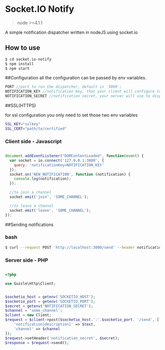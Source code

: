 
# Socket.IO Notify
>node >=4.1.1

A simple notification dispatcher written in nodeJS using socket.io

## How to use

```bash
$ cd socket.io-notify
$ npm install
$ npm start

```

##Configuration
all the configuration can be passed by env variables.
```js
PORT //port to run the dispatcher, default is '3000';
NOTIFICATION_KEY //notification key, that your client will configure to connect in a channel, default is NOTIFICATION_KEY
NOTIFICATION_SECRET //notification secret, your server will use to dispatch notifications, default is NOTIFICATION_SECRET
```

##SSL(HTTPS)

for ssl configuration you only need to set those two env variables
```bash
SSL_KEY="sslkey"
SSL_CERT="path/to/certified"
```

### Client side - Javascript

```javascript

document.addEventListener("DOMContentLoaded", function(event) {
  var socket = io.connect('127.0.0.1:3000', {
    query: 'notificationKey=NOTIFICATION_KEY'
  });
  socket.on('NEW_NOTIFICATION', function (notification) {
    console.log(notification);
  });

  //to join a channel
  socket.emit('join', 'SOME_CHANNEL');

  //to leave a channel
  socket.emit('leave', 'SOME_CHANNEL');
});

```
##Sending notifications

### bash
```bash
$ curl --request POST 'http://localhost:3000/send' --header notification_secret:NOTIFICATION_SECRET --data 'notification=notificationexample&channel=SOME_CHANNEL'
```
### Server side - PHP

```php

<?php

use Guzzle\Http\Client;


$socketio_host = getenv('SOCKETIO_HOST');
$socketio_port = getenv('SOCKETIO_PORT');
$secret = getenv('NOTIFICATION_SECRET');
$channel = 'some_channel';
$client = new Client;
$request = $client->post($socketio_host.':'.$socketio_port. '/send', [], [
    'notification[description]' => $text,
    'channel' => $channel
]);
$request->setHeader('notification_secret', $secret);
$response = $request->send();
```
